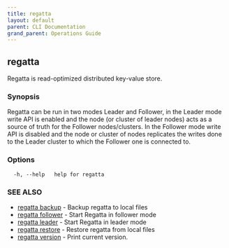 ```yaml
---
title: regatta
layout: default
parent: CLI Documentation
grand_parent: Operations Guide
---
```

## regatta

Regatta is read-optimized distributed key-value store.

### Synopsis

Regatta can be run in two modes Leader and Follower, in the Leader mode write API is enabled 
and the node (or cluster of leader nodes) acts as a source of truth for the Follower nodes/clusters. In the Follower mode 
write API is disabled and the node or cluster of nodes replicates the writes done to the Leader cluster to which the
Follower one is connected to.

### Options

```
  -h, --help   help for regatta
```

### SEE ALSO

* [regatta backup](/operations/cli/regatta_backup)	 - Backup regatta to local files
* [regatta follower](/operations/cli/regatta_follower)	 - Start Regatta in follower mode
* [regatta leader](/operations/cli/regatta_leader)	 - Start Regatta in leader mode
* [regatta restore](/operations/cli/regatta_restore)	 - Restore regatta from local files
* [regatta version](/operations/cli/regatta_version)	 - Print current version.

